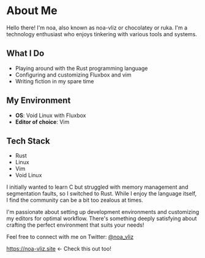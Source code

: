 # About Me

Hello there! I'm noa, also known as noa-vliz or chocolatey or ruka. I'm a technology enthusiast who enjoys tinkering with various tools and systems.

## What I Do
- Playing around with the Rust programming language
- Configuring and customizing Fluxbox and vim
- Writing fiction in my spare time

## My Environment
- **OS**: Void Linux with Fluxbox
- **Editor of choice**: Vim

## Tech Stack
- Rust
- Linux
- Vim
- Void Linux

I initially wanted to learn C but struggled with memory management and segmentation faults, so I switched to Rust. While I enjoy the language itself, I find the community can be a bit too zealous at times.

I'm passionate about setting up development environments and customizing my editors for optimal workflow. There's something deeply satisfying about crafting the perfect environment that suits your needs!

Feel free to connect with me on Twitter: [@noa_vliz](https://twitter.com/noa_vliz)

https://noa-vliz.site ← Check this out too!
